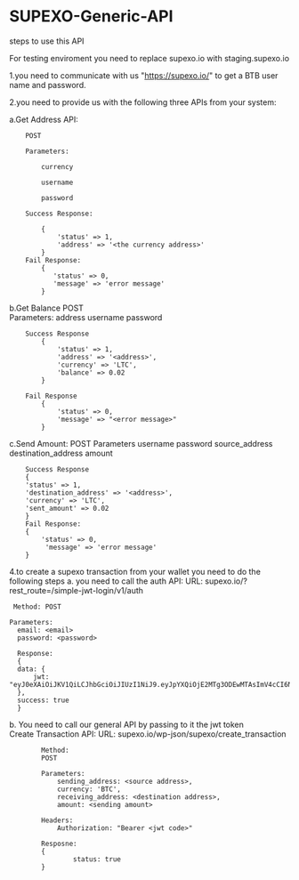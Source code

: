 # SUPEXO-Generic-API
steps to use this API

For testing enviroment you need to replace supexo.io with staging.supexo.io

1.you need to communicate with us "https://supexo.io/" to get a BTB user name and password.

2.you need to provide us with the following three APIs from your system:

  a.Get Address API:
  
        POST
	
        Parameters:
	
            currency
	    
            username
	    
            password
	    
        Success Response:
	
            {
                'status' => 1,
                'address' => '<the currency address>'	
            }	    
        Fail Response:	
            {
               'status' => 0,		
               'message' => 'error message'
            }	    
  
  b.Get Balance 
        POST	
        Parameters:
            address
            username
            password 
	    
        Success Response
            {
                'status' => 1,
                'address' => '<address>',
                'currency' => 'LTC',
                'balance' => 0.02
            }
	    
        Fail Response
            {
                'status' => 0,
                'message' => "<error message>"
            }
  
  c.Send Amount:
        POST
        Parameters
        username
        password
        source_address
        destination_address
        amount

        Success Response
        {
        'status' => 1,
        'destination_address' => '<address>',
        'currency' => 'LTC',
        'sent_amount' => 0.02
        }
        Fail Response:
        {
            'status' => 0,
             'message' => 'error message'
        }


4.to create a supexo transaction from your wallet you need to do the following steps 
  a. you need to call the auth API:
      URL: supexo.io/?rest_route=/simple-jwt-login/v1/auth
 
     Method: POST
    
    Parameters:
      email: <email>
      password: <password>
      
      Response:
      {
      data: {
          jwt:    "eyJ0eXAiOiJKV1QiLCJhbGciOiJIUzI1NiJ9.eyJpYXQiOjE2MTg3ODEwMTAsImV4cCI6NzYxODc4MTAxMCwiZW1haWwiOiJuYWxhd25laEBpdGdzb2Z0d2FyZS5jb20ifQ.rHkrV6eBFQ1VrXEQ_VVDBhBkXdajQfdXRL1MB0roMIo"
      },
      success: true
      }
  b. You need to call our general API by passing to it the jwt token  
			Create Transaction API:
			URL: supexo.io/wp-json/supexo/create_transaction
			
			Method:
			POST
			
			Parameters:
				sending_address: <source address>,
				currency: 'BTC',
				receiving_address: <destination address>,
				amount: <sending amount>
			
			Headers:
				Authorization: "Bearer <jwt code>"
			
			Resposne:
			{
					status: true
			}
